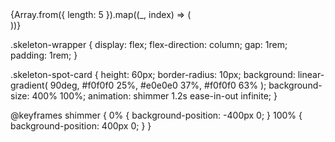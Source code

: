  <div className="skeleton-wrapper">
    {Array.from({ length: 5 }).map((_, index) => (
      <div key={index} className="skeleton-spot-card" />
    ))}
  </div> 













  .skeleton-wrapper {
  display: flex;
  flex-direction: column;
  gap: 1rem;
  padding: 1rem;
}

.skeleton-spot-card {
  height: 60px;
  border-radius: 10px;
  background: linear-gradient(
    90deg,
    #f0f0f0 25%,
    #e0e0e0 37%,
    #f0f0f0 63%
  );
  background-size: 400% 100%;
  animation: shimmer 1.2s ease-in-out infinite;
}

@keyframes shimmer {
  0% {
    background-position: -400px 0;
  }
  100% {
    background-position: 400px 0;
  }
}
